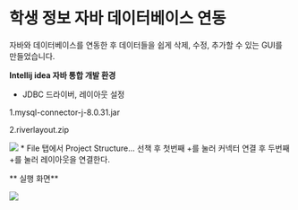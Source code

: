 # 학생 정보 자바 데이터베이스 연동

자바와 데이터베이스를 연동한 후 데이터들을 쉽게 삭제, 수정, 추가할 수 있는 GUI를 만들었습니다.


**Intellij idea 자바 통합 개발 환경**

- JDBC 드라이버, 레이아웃 설정

1.mysql-connector-j-8.0.31.jar

2.riverlayout.zip

<img src="https://user-images.githubusercontent.com/115493374/218750278-d87e8070-58c2-41fa-912c-740945c4d7c5.png"/>
* File 탭에서 Project Structure... 선책 후 첫번째 +를 눌러 커넥터 연결 후 두번째 +를 눌러 레이아웃을 연결한다.

** 실행 화면**

<img src="https://user-images.githubusercontent.com/115493374/218750278-d87e8070-58c2-41fa-912c-740945c4d7c5.png"/>
